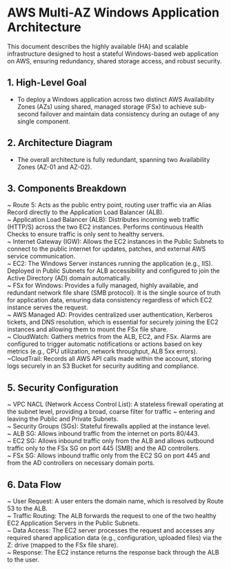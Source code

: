 # AWS Multi-AZ Windows Application Architecture

This document describes the highly available (HA) and scalable infrastructure designed to host a stateful Windows-based web application on AWS, ensuring redundancy, shared storage access, and robust security.  

## 1. High-Level Goal  
- To deploy a Windows application across two distinct AWS Availability Zones (AZs) using shared, managed storage (FSx) to achieve sub-second failover and maintain data consistency during an outage of any single component.   

## 2. Architecture Diagram   
- The overall architecture is fully redundant, spanning two Availability Zones (AZ-01 and AZ-02).   

## 3. Components Breakdown   
   ~ Route 5: Acts as the public entry point, routing user traffic via an Alias Record directly to the Application Load Balancer (ALB).   
   ~ Application Load Balancer (ALB): Distributes incoming web traffic (HTTP/S) across the two EC2 instances. Performs continuous Health Checks to ensure traffic is only sent to healthy servers.   
   ~ Internet Gateway (IGW): Allows the EC2 instances in the Public Subnets to connect to the public internet for updates, patches, and external AWS service communication.   
   ~ EC2: The Windows Server instances running the application (e.g., IIS). Deployed in Public Subnets for ALB accessibility and configured to join the Active Directory (AD) domain automatically.   
   ~ FSx for Windows: Provides a fully managed, highly available, and redundant network file share (SMB protocol). It is the single source of truth for application data, ensuring data consistency regardless of which EC2 instance serves the request.   
   ~ AWS Managed AD: Provides centralized user authentication, Kerberos tickets, and DNS resolution, which is essential for securely joining the EC2 instances and allowing them to mount the FSx file share.    
   ~ CloudWatch: Gathers metrics from the ALB, EC2, and FSx. Alarms are configured to trigger automatic notifications or actions based on key metrics (e.g., CPU utilization, network throughput, ALB 5xx errors).    
   ~CloudTrail: Records all AWS API calls made within the account, storing logs securely in an S3 Bucket for security auditing and compliance.    

## 5. Security Configuration
   ~ VPC NACL (Network Access Control List): A stateless firewall operating at the subnet level, providing a broad, coarse filter for traffic ~ entering and leaving the Public and Private Subnets.    
   ~ Security Groups (SGs): Stateful firewalls applied at the instance level.    
   ~ ALB SG: Allows inbound traffic from the internet on ports 80/443.     
   ~ EC2 SG: Allows inbound traffic only from the ALB and allows outbound traffic only to the FSx SG on port 445 (SMB) and the AD controllers.    
   ~ FSx SG: Allows inbound traffic only from the EC2 SG on port 445 and from the AD controllers on necessary domain ports.    

## 6. Data Flow   
~ User Request: A user enters the domain name, which is resolved by Route 53 to the ALB.    
~ Traffic Routing: The ALB forwards the request to one of the two healthy EC2 Application Servers in the Public Subnets.     
~ Data Access: The EC2 server processes the request and accesses any required shared application data (e.g., configuration, uploaded files) via the Z: drive (mapped to the FSx file share).    
~ Response: The EC2 instance returns the response back through the ALB to the user.     
